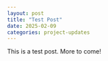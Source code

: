 ```yaml
---
layout: post
title: "Test Post"
date: 2025-02-09
categories: project-updates
---
```


This is a test post. More to come!
